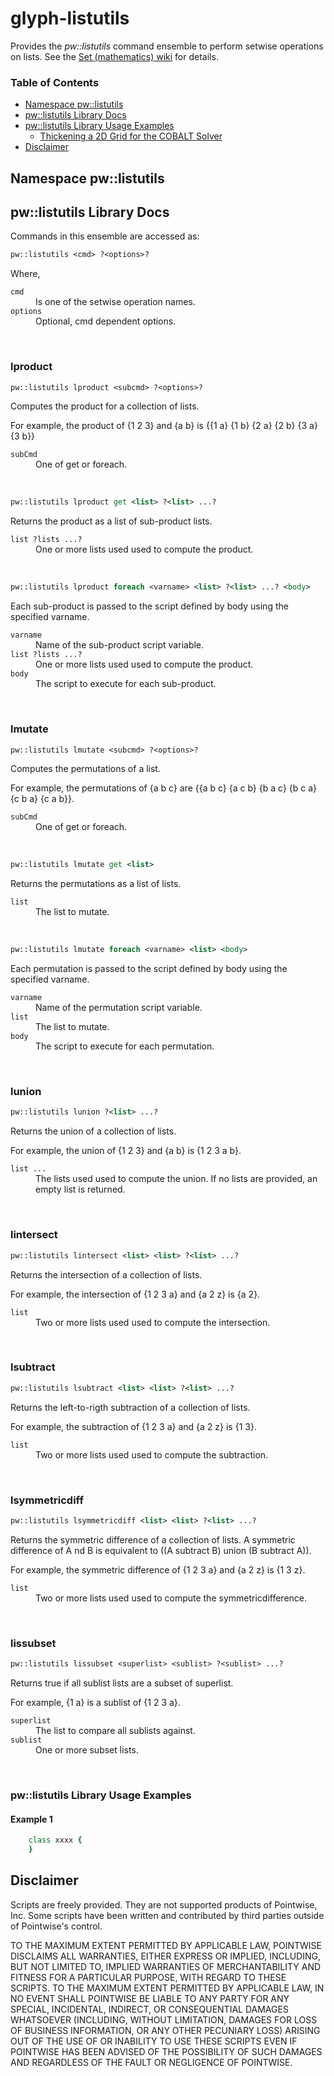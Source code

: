 # glyph-listutils

Provides the *pw::listutils* command ensemble to perform setwise operations on
lists. See the [Set (mathematics) wiki][SetWiki] for details.

### Table of Contents
* [Namespace pw::listutils](#namespace-pwthicken2d)
* [pw::listutils Library Docs](#pwthicken2d-library-docs)
* [pw::listutils Library Usage Examples](#pwthicken2d-library-usage-examples)
    * [Thickening a 2D Grid for the COBALT Solver](#thickening-a-2d-grid-for-the-cobalt-solver)
* [Disclaimer](#disclaimer)


## Namespace pw::listutils

## pw::listutils Library Docs

Commands in this ensemble are accessed as:

```Tcl
pw::listutils <cmd> ?<options>?
```
Where,
<dl>
  <dt><code>cmd</code></dt>
  <dd>Is one of the setwise operation names.</dd>
  <dt><code>options</code></dt>
  <dd>Optional, cmd dependent options.</dd>
</dl>
<br/>

### lproduct

```Tcl
pw::listutils lproduct <subcmd> ?<options>?
```
Computes the product for a collection of lists.

For example, the product of {1 2 3} and {a b} is
{{1 a} {1 b} {2 a} {2 b} {3 a} {3 b}}

<dl>
  <dt><code>subCmd</code></dt>
  <dd>One of get or foreach.</dd>
</dl>
<br/>

```Tcl
pw::listutils lproduct get <list> ?<list> ...?
```
Returns the product as a list of sub-product lists.
<dl>
  <dt><code>list ?lists ...?</code></dt>
  <dd>One or more lists used used to compute the product.</dd>
</dl>
<br/>

```Tcl
pw::listutils lproduct foreach <varname> <list> ?<list> ...? <body>
```
Each sub-product is passed to the script defined by body using the specified
varname.

<dl>
  <dt><code>varname</code></dt>
  <dd>Name of the sub-product script variable.</dd>
  <dt><code>list ?lists ...?</code></dt>
  <dd>One or more lists used used to compute the product.</dd>
  <dt><code>body</code></dt>
  <dd>The script to execute for each sub-product.</dd>
</dl>
<br/>

### lmutate

```Tcl
pw::listutils lmutate <subcmd> ?<options>?
```
Computes the permutations of a list.

For example, the permutations of {a b c} are {{a b c} {a c b} {b a c} {b c a}
{c b a} {c a b}}.

<dl>
  <dt><code>subCmd</code></dt>
  <dd>One of get or foreach.</dd>
</dl>
<br/>

```Tcl
pw::listutils lmutate get <list>
```
Returns the permutations as a list of lists.
<dl>
  <dt><code>list</code></dt>
  <dd>The list to mutate.</dd>
</dl>
<br/>

```Tcl
pw::listutils lmutate foreach <varname> <list> <body>
```
Each permutation is passed to the script defined by body using the specified
varname.

<dl>
  <dt><code>varname</code></dt>
  <dd>Name of the permutation script variable.</dd>
  <dt><code>list</code></dt>
  <dd>The list to mutate.</dd>
  <dt><code>body</code></dt>
  <dd>The script to execute for each permutation.</dd>
</dl>
<br/>

### lunion

```Tcl
pw::listutils lunion ?<list> ...?
```
Returns the union of a collection of lists.

For example, the union of {1 2 3} and {a b} is {1 2 3 a b}.
<dl>
  <dt><code>list ...</code></dt>
  <dd>The lists used used to compute the union. If no lists are provided, an
  empty list is returned.</dd>
</dl>
<br/>

### lintersect

```Tcl
pw::listutils lintersect <list> <list> ?<list> ...?
```
Returns the intersection of a collection of lists.

For example, the intersection of {1 2 3 a} and {a 2 z} is {a 2}.
<dl>
  <dt><code>list</code></dt>
  <dd>Two or more lists used used to compute the intersection.</dd>
</dl>
<br/>

### lsubtract

```Tcl
pw::listutils lsubtract <list> <list> ?<list> ...?
```
Returns the left-to-rigth subtraction of a collection of lists.

For example, the subtraction of {1 2 3 a} and {a 2 z} is {1 3}.
<dl>
  <dt><code>list</code></dt>
  <dd>Two or more lists used used to compute the subtraction.</dd>
</dl>
<br/>

### lsymmetricdiff

```Tcl
pw::listutils lsymmetricdiff <list> <list> ?<list> ...?
```
Returns the symmetric difference of a collection of lists. A symmetric
difference of A nd B is equivalent to ((A subtract B) union (B subtract A)).

For example, the symmetric difference of {1 2 3 a} and {a 2 z} is {1 3 z}.
<dl>
  <dt><code>list</code></dt>
  <dd>Two or more lists used used to compute the symmetricdifference.</dd>
</dl>
<br/>

### lissubset

```Tcl
pw::listutils lissubset <superlist> <sublist> ?<sublist> ...?
```
Returns true if all sublist lists are a subset of superlist.

For example, {1 a} is a sublist of {1 2 3 a}.
<dl>
  <dt><code>superlist</code></dt>
  <dd>The list to compare all sublists against.</dd>
  <dt><code>sublist</code></dt>
  <dd>One or more subset lists.</dd>
</dl>
<br/>


### pw::listutils Library Usage Examples

#### Example 1

```Tcl
    class xxxx {
    }
```


## Disclaimer
Scripts are freely provided. They are not supported products of
Pointwise, Inc. Some scripts have been written and contributed by third
parties outside of Pointwise's control.

TO THE MAXIMUM EXTENT PERMITTED BY APPLICABLE LAW, POINTWISE DISCLAIMS
ALL WARRANTIES, EITHER EXPRESS OR IMPLIED, INCLUDING, BUT NOT LIMITED
TO, IMPLIED WARRANTIES OF MERCHANTABILITY AND FITNESS FOR A PARTICULAR
PURPOSE, WITH REGARD TO THESE SCRIPTS. TO THE MAXIMUM EXTENT PERMITTED
BY APPLICABLE LAW, IN NO EVENT SHALL POINTWISE BE LIABLE TO ANY PARTY
FOR ANY SPECIAL, INCIDENTAL, INDIRECT, OR CONSEQUENTIAL DAMAGES
WHATSOEVER (INCLUDING, WITHOUT LIMITATION, DAMAGES FOR LOSS OF BUSINESS
INFORMATION, OR ANY OTHER PECUNIARY LOSS) ARISING OUT OF THE USE OF OR
INABILITY TO USE THESE SCRIPTS EVEN IF POINTWISE HAS BEEN ADVISED OF THE
POSSIBILITY OF SUCH DAMAGES AND REGARDLESS OF THE FAULT OR NEGLIGENCE OF
POINTWISE.

[SetWiki]: http://www.sourceforge.net/projects/tcllib/
